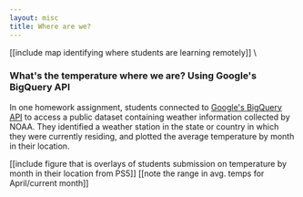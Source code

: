```yaml
---
layout: misc
title: Where are we?
---
```


[[include map identifying where students are learning remotely]] \\

### What's the temperature where we are?  Using Google's BigQuery API

In one homework assignment, students connected to [Google's BigQuery API](https://cloud.google.com/bigquery/public-data "BigQuery Public Data") to access a public dataset containing weather information collected by NOAA.  They identified a weather station in the state or country in which they were currently residing, and plotted the average temperature by month in their location.

[[include figure that is overlays of students submission on temperature by month in their location from PS5]]
[[note the range in avg. temps for April/current month]]
